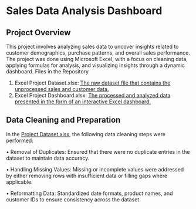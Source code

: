 # Sales Data Analysis Dashboard
## Project Overview
This project involves analyzing sales data to uncover insights related to customer demographics, purchase patterns, and overall sales performance. The project was done using Microsoft Excel, with a focus on cleaning data, applying formulas for analysis, and visualizing insights through a dynamic dashboard.
Files in the Repository
1.	Excel Project Dataset.xlsx: [The raw dataset file that contains the unprocessed sales and customer data.](https://github.com/Shanawazuddin/Bike-Sales-Dashboard/blob/main/Excel%20Raw%20Dataset.xlsx)
2.	Excel Project Dashboard.xlsx: [The processed and analyzed data presented in the form of an interactive Excel dashboard.](https://github.com/Shanawazuddin/Bike-Sales-Dashboard/blob/main/Excel%20Project%20Dashboard.xlsx)

## Data Cleaning and Preparation
In the [Project Dataset.xlsx](https://github.com/Shanawazuddin/Bike-Sales-Dashboard/blob/main/Excel%20Project%20Dashboard.xlsx), the following data cleaning steps were performed:

•	Removal of Duplicates: Ensured that there were no duplicate entries in the dataset to maintain data accuracy.

•	Handling Missing Values: Missing or incomplete values were addressed by either removing rows with insufficient data or filling gaps where applicable.

•	Reformatting Data: Standardized date formats, product names, and customer IDs to ensure consistency across the dataset.

